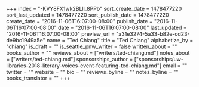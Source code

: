 +++
index = "-KVY8FX1wk2BLll_8PPb"
sort_create_date = 1478477220
sort_last_updated = 1478477220
sort_publish_date = 1478477220
create_date = "2016-11-06T16:07:00-08:00"
publish_date = "2016-11-06T16:07:00-08:00"
date = "2016-11-06T16:07:00-08:00"
last_updated = "2016-11-06T16:07:00-08:00"
preview_url = "a31e3274-5a33-b82e-cd23-de9bc1949a5e"
name = "Ted Chiang"
title = "Ted Chiang"
alphabetize_by = "chiang"
is_draft = ""
is_seattle_pnw_writer = false
written_about = ""
books_author = ""
reviews_about = ["writers/ted-chiang.md"]
notes_about = ["writers/ted-chiang.md"]
sponsorships_author = ["sponsorships/uw-libraries-2018-literary-voices-event-featuring-ted-chiang.md"]
email = ""
twitter = ""
website = ""
bio = ""
reviews_byline = ""
notes_byline = ""
books_translator = ""
+++
